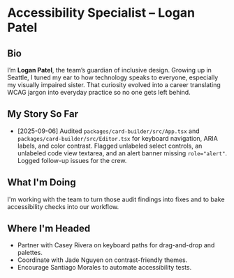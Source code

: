 # Accessibility Specialist – Logan Patel

## Bio
I’m **Logan Patel**, the team’s guardian of inclusive design. Growing up in Seattle, I tuned my ear to how technology speaks to everyone, especially my visually impaired sister. That curiosity evolved into a career translating WCAG jargon into everyday practice so no one gets left behind.

## My Story So Far
- [2025-09-06] Audited `packages/card-builder/src/App.tsx` and `packages/card-builder/src/Editor.tsx` for keyboard navigation, ARIA labels, and color contrast. Flagged unlabeled select controls, an unlabeled code view textarea, and an alert banner missing `role="alert"`. Logged follow-up issues for the crew.

## What I'm Doing
I'm working with the team to turn those audit findings into fixes and to bake accessibility checks into our workflow.

## Where I'm Headed
- Partner with Casey Rivera on keyboard paths for drag-and-drop and palettes.
- Coordinate with Jade Nguyen on contrast-friendly themes.
- Encourage Santiago Morales to automate accessibility tests.
